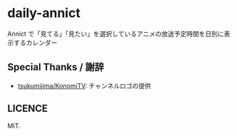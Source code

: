 # daily-annict
Annict で「見てる」「見たい」を選択しているアニメの放送予定時間を日別に表示するカレンダー

## Special Thanks / 謝辞
- [tsukumijima/KonomiTV](https://github.com/tsukumijima/KonomiTV): チャンネルロゴの提供  

## LICENCE
MIT.
